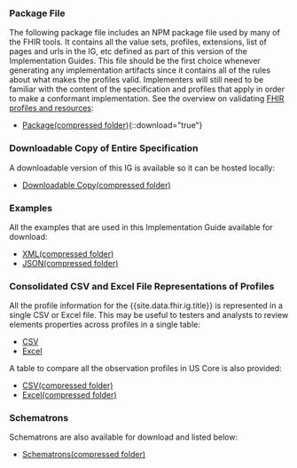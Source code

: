### Package File

The following package file includes an NPM package file used by many of the FHIR tools.  It contains all the value sets, profiles, extensions, list of pages and urls in the IG, etc defined as part of this version of the Implementation Guides. This file should be the first choice whenever generating any implementation artifacts since it contains all of the rules about what makes the profiles valid. Implementers will still need to be familiar with the content of the specification and profiles that apply in order to make a conformant implementation. See the overview on validating [FHIR profiles and resources]({{site.data.fhir.path}}validation.html):

- [Package(compressed folder)](package.tgz){::download="true"}

### Downloadable Copy of Entire Specification

A downloadable version of this IG is available so it can be hosted locally:

- [Downloadable Copy(compressed folder)](full-ig.zip)

### Examples

All the examples that are used in this Implementation Guide available for download:

- [XML(compressed folder)](examples.xml.zip)
- [JSON(compressed folder)](examples.json.zip)

### Consolidated CSV and Excel File Representations of Profiles

All the profile information for the {{site.data.fhir.ig.title}} is represented in a single CSV or Excel file.  This may be useful to testers and analysts to review elements properties across profiles in a single table:

- [CSV](all_profiles.csv)
- [Excel](all_profiles.xlsx)

A table to compare all the observation profiles in US Core is also provided:

- [CSV(compressed folder)](argo-obs-compare-csv.zip)
- [Excel(compressed folder)](argo-obs-compare-excel.zip)

### Schematrons

Schematrons are also available for download and listed below:

- [Schematrons(compressed folder)](schematrons.zip)
